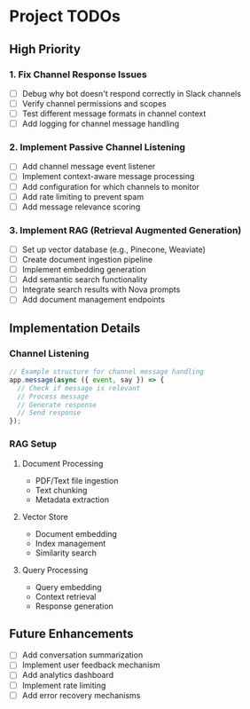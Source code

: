 # Project TODOs

## High Priority

### 1. Fix Channel Response Issues
- [ ] Debug why bot doesn't respond correctly in Slack channels
- [ ] Verify channel permissions and scopes
- [ ] Test different message formats in channel context
- [ ] Add logging for channel message handling

### 2. Implement Passive Channel Listening
- [ ] Add channel message event listener
- [ ] Implement context-aware message processing
- [ ] Add configuration for which channels to monitor
- [ ] Add rate limiting to prevent spam
- [ ] Add message relevance scoring

### 3. Implement RAG (Retrieval Augmented Generation)
- [ ] Set up vector database (e.g., Pinecone, Weaviate)
- [ ] Create document ingestion pipeline
- [ ] Implement embedding generation
- [ ] Add semantic search functionality
- [ ] Integrate search results with Nova prompts
- [ ] Add document management endpoints

## Implementation Details

### Channel Listening
```javascript
// Example structure for channel message handling
app.message(async ({ event, say }) => {
  // Check if message is relevant
  // Process message
  // Generate response
  // Send response
});
```

### RAG Setup
1. Document Processing
   - PDF/Text file ingestion
   - Text chunking
   - Metadata extraction

2. Vector Store
   - Document embedding
   - Index management
   - Similarity search

3. Query Processing
   - Query embedding
   - Context retrieval
   - Response generation

## Future Enhancements
- [ ] Add conversation summarization
- [ ] Implement user feedback mechanism
- [ ] Add analytics dashboard
- [ ] Implement rate limiting
- [ ] Add error recovery mechanisms 